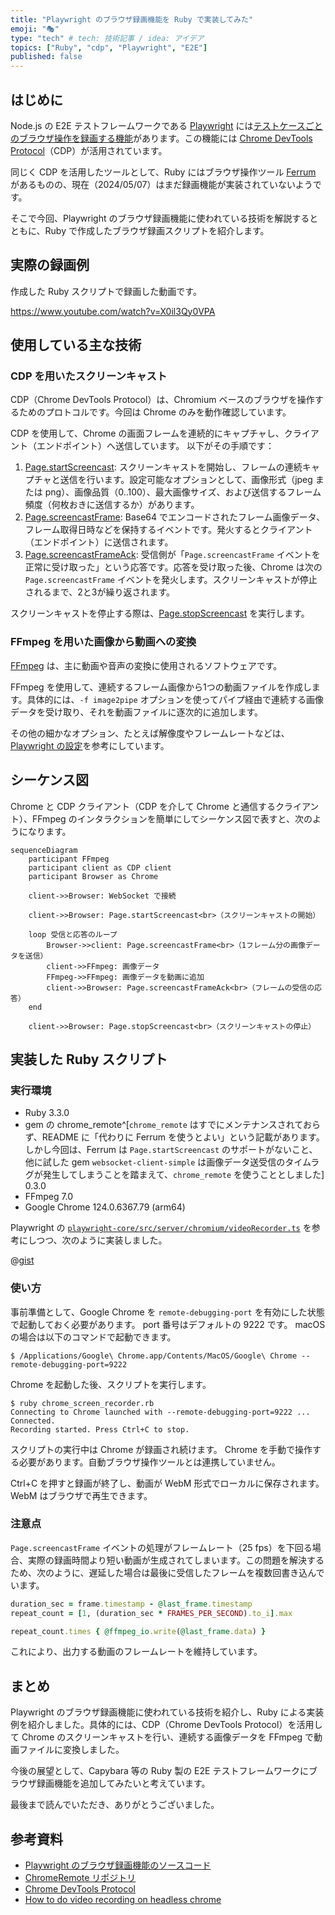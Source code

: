 ```yaml
---
title: "Playwright のブラウザ録画機能を Ruby で実装してみた"
emoji: "🎭"
type: "tech" # tech: 技術記事 / idea: アイデア
topics: ["Ruby", "cdp", "Playwright", "E2E"]
published: false
---
```


## はじめに

Node.js の E2E テストフレームワークである [Playwright](https://playwright.dev/) には[テストケースごとのブラウザ操作を録画する機能](https://playwright.dev/docs/videos#record-video)があります。この機能には [Chrome DevTools Protocol](https://chromedevtools.github.io/devtools-protocol/)（CDP）が活用されています。

同じく CDP を活用したツールとして、Ruby にはブラウザ操作ツール [Ferrum](https://github.com/rubycdp/ferrum) があるものの、現在（2024/05/07）はまだ録画機能が実装されていないようです。

そこで今回、Playwright のブラウザ録画機能に使われている技術を解説するとともに、Ruby で作成したブラウザ録画スクリプトを紹介します。

## 実際の録画例

作成した Ruby スクリプトで録画した動画です。

https://www.youtube.com/watch?v=X0il3Qy0VPA

## 使用している主な技術

### CDP を用いたスクリーンキャスト

CDP（Chrome DevTools Protocol）は、Chromium ベースのブラウザを操作するためのプロトコルです。今回は Chrome のみを動作確認しています。

CDP を使用して、Chrome の画面フレームを連続的にキャプチャし、クライアント（エンドポイント）へ送信しています。
以下がその手順です：

1. [Page.startScreencast](https://chromedevtools.github.io/devtools-protocol/tot/Page/#method-startScreencast): スクリーンキャストを開始し、フレームの連続キャプチャと送信を行います。設定可能なオプションとして、画像形式（jpeg または png）、画像品質（0..100）、最大画像サイズ、および送信するフレーム頻度（何枚おきに送信するか）があります。
2. [Page.screencastFrame](https://chromedevtools.github.io/devtools-protocol/tot/Page/#event-screencastFrame): Base64 でエンコードされたフレーム画像データ、フレーム取得日時などを保持するイベントです。発火するとクライアント（エンドポイント）に送信されます。
3. [Page.screencastFrameAck](https://chromedevtools.github.io/devtools-protocol/tot/Page/#method-screencastFrameAck): 受信側が「`Page.screencastFrame` イベントを正常に受け取った」という応答です。応答を受け取った後、Chrome は次の `Page.screencastFrame` イベントを発火します。スクリーンキャストが停止されるまで、2と3が繰り返されます。

スクリーンキャストを停止する際は、[Page.stopScreencast](https://chromedevtools.github.io/devtools-protocol/tot/Page/#method-stopScreencast) を実行します。

### FFmpeg を用いた画像から動画への変換

[FFmpeg](https://ffmpeg.org/) は、主に動画や音声の変換に使用されるソフトウェアです。

FFmpeg を使用して、連続するフレーム画像から1つの動画ファイルを作成します。具体的には、`-f image2pipe` オプションを使ってパイプ経由で連続する画像データを受け取り、それを動画ファイルに逐次的に追加します。

その他の細かなオプション、たとえば解像度やフレームレートなどは、[Playwright の設定](https://github.com/microsoft/playwright/blob/release-1.44/packages/playwright-core/src/server/chromium/videoRecorder.ts#L101)を参考にしています。

## シーケンス図

Chrome と CDP クライアント（CDP を介して Chrome と通信するクライアント）、FFmpeg のインタラクションを簡単にしてシーケンス図で表すと、次のようになります。

```mermaid
sequenceDiagram
    participant FFmpeg
    participant client as CDP client
    participant Browser as Chrome

    client->>Browser: WebSocket で接続

    client->>Browser: Page.startScreencast<br>（スクリーンキャストの開始）

    loop 受信と応答のループ
        Browser->>client: Page.screencastFrame<br>（1フレーム分の画像データを送信）
        client->>FFmpeg: 画像データ
        FFmpeg->>FFmpeg: 画像データを動画に追加
        client->>Browser: Page.screencastFrameAck<br>（フレームの受信の応答）
    end

    client->>Browser: Page.stopScreencast<br>（スクリーンキャストの停止）
```

## 実装した Ruby スクリプト

### 実行環境

- Ruby 3.3.0
- gem の chrome_remote^[`chrome_remote` はすでにメンテナンスされておらず、README に「代わりに Ferrum を使うとよい」という記載があります。しかし今回は、Ferrum は `Page.startScreencast` のサポートがないこと、他に試した gem `websocket-client-simple` は画像データ送受信のタイムラグが発生してしまうことを踏まえて、`chrome_remote` を使うこととしました] 0.3.0
- FFmpeg 7.0
- Google Chrome 124.0.6367.79 (arm64)

Playwright の [`playwright-core/src/server/chromium/videoRecorder.ts`](https://github.com/microsoft/playwright/blob/release-1.44/packages/playwright-core/src/server/chromium/videoRecorder.ts) を参考にしつつ、次のように実装しました。

@[gist](https://gist.github.com/AudioStakes/50ed995cc2190b5facaadb92054e4507)

### 使い方

事前準備として、Google Chrome を `remote-debugging-port` を有効にした状態で起動しておく必要があります。
port 番号はデフォルトの 9222 です。
macOS の場合は以下のコマンドで起動できます。

```
$ /Applications/Google\ Chrome.app/Contents/MacOS/Google\ Chrome --remote-debugging-port=9222
```

Chrome を起動した後、スクリプトを実行します。

```
$ ruby chrome_screen_recorder.rb
Connecting to Chrome launched with --remote-debugging-port=9222 ... Connected.
Recording started. Press Ctrl+C to stop.
```

スクリプトの実行中は Chrome が録画され続けます。
Chrome を手動で操作する必要があります。自動ブラウザ操作ツールとは連携していません。

Ctrl+C を押すと録画が終了し、動画が WebM 形式でローカルに保存されます。WebM はブラウザで再生できます。

### 注意点

`Page.screencastFrame` イベントの処理がフレームレート（25 fps）を下回る場合、実際の録画時間より短い動画が生成されてしまいます。この問題を解決するため、次のように、遅延した場合は最後に受信したフレームを複数回書き込んでいます。

``` ruby
duration_sec = frame.timestamp - @last_frame.timestamp
repeat_count = [1, (duration_sec * FRAMES_PER_SECOND).to_i].max

repeat_count.times { @ffmpeg_io.write(@last_frame.data) }
```

これにより、出力する動画のフレームレートを維持しています。

## まとめ

Playwright のブラウザ録画機能に使われている技術を紹介し、Ruby による実装例を紹介しました。具体的には、CDP（Chrome DevTools Protocol）を活用して Chrome のスクリーンキャストを行い、連続する画像データを FFmpeg で動画ファイルに変換しました。

今後の展望として、Capybara 等の Ruby 製の E2E テストフレームワークにブラウザ録画機能を追加してみたいと考えています。

最後まで読んでいただき、ありがとうございました。

## 参考資料

- [Playwright のブラウザ録画機能のソースコード](https://github.com/microsoft/playwright/blob/release-1.44/packages/playwright-core/src/server/chromium/videoRecorder.ts)
- [ChromeRemote リポジトリ](https://github.com/cavalle/chrome_remote)
- [Chrome DevTools Protocol](https://chromedevtools.github.io/devtools-protocol/)
- [How to do video recording on headless chrome](https://medium.com/@anchen.li/how-to-do-video-recording-on-headless-chrome-966e10b1221)
